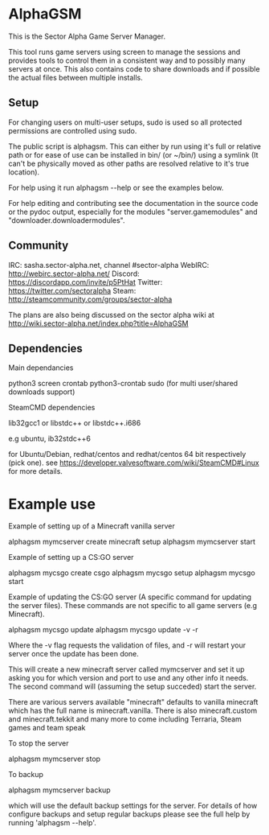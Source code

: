 # AlphaGSM

This is the Sector Alpha Game Server Manager.

This tool runs game servers using screen to manage the sessions and provides
tools to control them in a consistent way and to possibly many servers at once.
This also contains code to share downloads and if possible the actual files
between multiple installs.

## Setup

For changing users on multi-user setups, sudo is used so all protected permissions are controlled
using sudo.

The public script is alphagsm. This can either by run using it's full or relative
path or for ease of use can be installed in bin/ (or ~/bin/) using a symlink (It
can't be physically moved as other paths are resolved relative to it's true 
location).

For help using it run alphagsm --help or see the examples below.

For help editing and contributing see the documentation in the source code or the
pydoc output, especially for the modules "server.gamemodules" and
"downloader.downloadermodules".

## Community

IRC: sasha.sector-alpha.net, channel #sector-alpha
WebIRC: http://webirc.sector-alpha.net/
Discord: https://discordapp.com/invite/p5PtHat
Twitter: https://twitter.com/sectoralpha
Steam: http://steamcommunity.com/groups/sector-alpha

The plans are also being discussed on the sector alpha wiki at
http://wiki.sector-alpha.net/index.php?title=AlphaGSM

## Dependencies

Main dependancies

  python3
  screen
  crontab
  python3-crontab
  sudo (for multi user/shared downloads support)

SteamCMD dependencies

  lib32gcc1 or libstdc++ or libstdc++.i686 

  e.g ubuntu, ib32stdc++6
  
for Ubuntu/Debian, redhat/centos and redhat/centos 64 bit respectively (pick one).
see https://developer.valvesoftware.com/wiki/SteamCMD#Linux for more details.

# Example use

Example of setting up of a Minecraft vanilla server

  alphagsm mymcserver create minecraft setup
  alphagsm mymcserver start

Example of setting up a CS:GO server

  alphagsm mycsgo create csgo
  alphagsm mycsgo setup
  alphagsm mycsgo start

Example of updating the CS:GO server (A specific command for updating the server files). These commands are not specific to all game servers (e.g Minecraft).

  alphagsm mycsgo update
  alphagsm mycsgo update -v -r

Where the -v flag requests the validation of files, and -r will restart your server once the update has been done.

This will create a new minecraft server called mymcserver and set it up
asking you for which version and port to use and any other info it needs.
The second command will (assuming the setup succeded) start the server.

There are various servers available "minecraft" defaults to vanilla minecraft
which has the full name is minecraft.vanilla. There is also minecraft.custom
and minecraft.tekkit and many more to come including Terraria, Steam games
and team speak

To stop the server 

  alphagsm mymcserver stop

To backup

  alphagsm mymcserver backup

which will use the default backup settings for the server. For details of how
configure backups and setup regular backups please see the full help by 
running 'alphagsm --help'.
